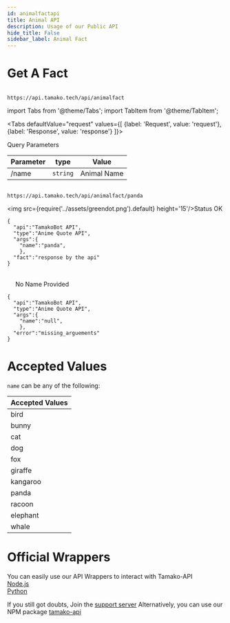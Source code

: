 ```yaml
---
id: animalfactapi
title: Animal API
description: Usage of our Public API
hide_title: False
sidebar_label: Animal Fact
---
```


# Get A Fact
```

https://api.tamako.tech/api/animalfact

```

import Tabs from '@theme/Tabs';
import TabItem from '@theme/TabItem';

<Tabs
  defaultValue="request"
  values={[
    {label: 'Request', value: 'request'},
    {label: 'Response', value: 'response'}
  ]}>
  <TabItem value="request">

  Query Parameters

  | Parameter | type | Value |
  |-|-|-|
  | /name | `string` | Animal Name |

  </TabItem>

  <TabItem value="response">

  ```

  https://api.tamako.tech/api/animalfact/panda

  ```

  <img src={require('../assets/greendot.png').default} height='15'/>Status OK

```
{
  "api":"TamakoBot API",
  "type":"Anime Quote API",
  "args":{
    "name":"panda",
    },
  "fact":"response by the api"
}
```

<br/>
<img src={require('../assets/reddot.png').default} height='15'/> No Name Provided

```
{
  "api":"TamakoBot API",
  "type":"Anime Quote API",
  "args":{
    "name":"null",
    },
  "error":"missing_arguements"
}
```

  </TabItem>
</Tabs>

# Accepted Values

`name` can be any of the following:

| Accepted Values |
|-----------------|
| bird            |
| bunny           |
| cat             |
| dog             |
| fox             |
| giraffe         |
| kangaroo        |
| panda           |
| racoon          |
| elephant        |
| whale           |

# Official Wrappers 

You can easily use our API Wrappers to interact with Tamako-API <br/>
[Node.js](https://www.npmjs.com/package/tamako-api) <br/>
[Python](https://github.com/DaftDevelopment/Tamako.py)

If you still got doubts, Join the [support server](https://support.tamako.tech/)
Alternatively, you can use our NPM package [tamako-api](https://www.npmjs.com/package/tamako-api)
